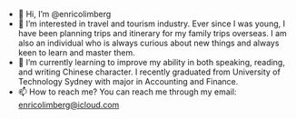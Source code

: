 - 👋 Hi, I’m @enricolimberg
- 👀 I’m interested in travel and tourism industry. Ever since I was young, I have been planning trips and itinerary for my family trips overseas. I am also an individual who is always curious about new things and always keen to learn and master them.
- 🌱 I’m currently learning to improve my ability in both speaking, reading, and writing Chinese character. I recently graduated from University of Technology Sydney with major in Accounting and Finance.
- 📫 How to reach me? You can reach me through my email: enricolimberg@icloud.com

<!---
enricolimberg/enricolimberg is a ✨ special ✨ repository because its `README.md` (this file) appears on your GitHub profile.
You can click the Preview link to take a look at your changes.
--->
